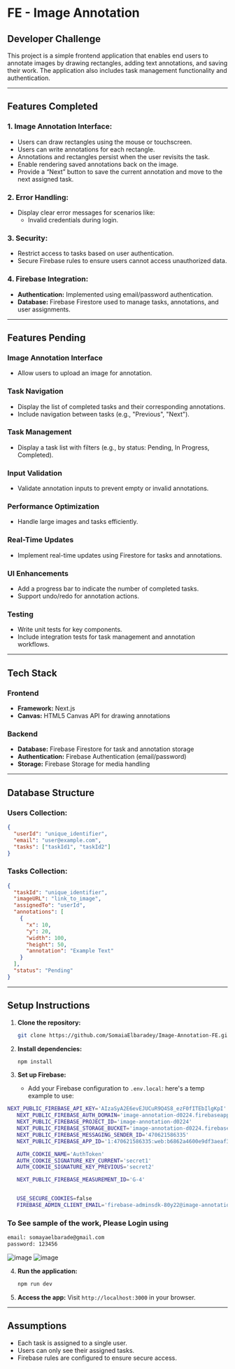 # FE - Image Annotation

## Developer Challenge
This project is a simple frontend application that enables end users to annotate images by drawing rectangles, adding text annotations, and saving their work. The application also includes task management functionality and authentication.

---

## Features Completed

### 1. Image Annotation Interface:
- Users can draw rectangles using the mouse or touchscreen.
- Users can write annotations for each rectangle.
- Annotations and rectangles persist when the user revisits the task.
- Enable rendering saved annotations back on the image.
- Provide a “Next” button to save the current annotation and move to the next assigned task.

### 2. Error Handling:
- Display clear error messages for scenarios like:
  - Invalid credentials during login.

### 3. Security:
- Restrict access to tasks based on user authentication.
- Secure Firebase rules to ensure users cannot access unauthorized data.

### 4. Firebase Integration:
- **Authentication:** Implemented using email/password authentication.
- **Database:** Firebase Firestore used to manage tasks, annotations, and user assignments.

---

## Features Pending

### Image Annotation Interface
- Allow users to upload an image for annotation.

### Task Navigation
- Display the list of completed tasks and their corresponding annotations.
- Include navigation between tasks (e.g., "Previous", "Next").

### Task Management
- Display a task list with filters (e.g., by status: Pending, In Progress, Completed).

### Input Validation
- Validate annotation inputs to prevent empty or invalid annotations.

### Performance Optimization
- Handle large images and tasks efficiently.

### Real-Time Updates
- Implement real-time updates using Firestore for tasks and annotations.

### UI Enhancements
- Add a progress bar to indicate the number of completed tasks.
- Support undo/redo for annotation actions.

### Testing
- Write unit tests for key components.
- Include integration tests for task management and annotation workflows.

---

## Tech Stack

### Frontend
- **Framework:** Next.js
- **Canvas:** HTML5 Canvas API for drawing annotations

### Backend
- **Database:** Firebase Firestore for task and annotation storage
- **Authentication:** Firebase Authentication (email/password)
- **Storage:** Firebase Storage for media handling

---

## Database Structure

### Users Collection:
```json
{
  "userId": "unique_identifier",
  "email": "user@example.com",
  "tasks": ["taskId1", "taskId2"]
}
```

### Tasks Collection:
```json
{
  "taskId": "unique_identifier",
  "imageURL": "link_to_image",
  "assignedTo": "userId",
  "annotations": [
    {
      "x": 10,
      "y": 20,
      "width": 100,
      "height": 50,
      "annotation": "Example Text"
    }
  ],
  "status": "Pending"
}
```

---

## Setup Instructions

1. **Clone the repository:**
   ```bash
   git clone https://github.com/SomaiaElbaradey/Image-Annotation-FE.git
   ```

2. **Install dependencies:**
   ```bash
   npm install
   ```

3. **Set up Firebase:**
   - Add your Firebase configuration to `.env.local`:
   here's a temp example to use:
 ```bash
NEXT_PUBLIC_FIREBASE_API_KEY='AIzaSyA2E6evEJUCuR9Q4S8_ezF0fITEbIlgKpI'
    NEXT_PUBLIC_FIREBASE_AUTH_DOMAIN='image-annotation-d0224.firebaseapp.com'
    NEXT_PUBLIC_FIREBASE_PROJECT_ID='image-annotation-d0224'
    NEXT_PUBLIC_FIREBASE_STORAGE_BUCKET='image-annotation-d0224.firebasestorage.app'
    NEXT_PUBLIC_FIREBASE_MESSAGING_SENDER_ID='470621586335'
    NEXT_PUBLIC_FIREBASE_APP_ID='1:470621586335:web:b6862a4600e9df3aeaf3aa'

    AUTH_COOKIE_NAME='AuthToken'
    AUTH_COOKIE_SIGNATURE_KEY_CURRENT='secret1'
    AUTH_COOKIE_SIGNATURE_KEY_PREVIOUS='secret2'

    NEXT_PUBLIC_FIREBASE_MEASUREMENT_ID='G-4'


    USE_SECURE_COOKIES=false
    FIREBASE_ADMIN_CLIENT_EMAIL='firebase-adminsdk-80y22@image-annotation-d0224.iam.gserviceaccount.com'
  ```
### To See sample of the work, Please Login using 
```bash
email: somayaelbarade@gmail.com
password: 123456
```

![image](https://github.com/user-attachments/assets/71e32d95-f17c-4b6a-b5f2-6c84ce3c8e7d)
![image](https://github.com/user-attachments/assets/c5cd9a46-d8b2-4261-b16c-0a12a727f7b2)



4. **Run the application:**
   ```bash
   npm run dev
   ```

5. **Access the app:**
   Visit `http://localhost:3000` in your browser.

---

## Assumptions
- Each task is assigned to a single user.
- Users can only see their assigned tasks.
- Firebase rules are configured to ensure secure access.


